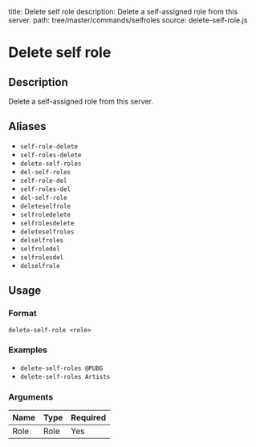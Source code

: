 title: Delete self role
description: Delete a self-assigned role from this server.
path: tree/master/commands/selfroles
source: delete-self-role.js

# Delete self role

## Description

Delete a self-assigned role from this server.

## Aliases

* `self-role-delete`
* `self-roles-delete`
* `delete-self-roles`
* `del-self-roles`
* `self-role-del`
* `self-roles-del`
* `del-self-role`
* `deleteselfrole`
* `selfroledelete`
* `selfrolesdelete`
* `deleteselfroles`
* `delselfroles`
* `selfroledel`
* `selfrolesdel`
* `delselfrole`

## Usage

### Format

`delete-self-role <role>`

### Examples

* `delete-self-roles @PUBG`
* `delete-self-roles Artists`

### Arguments

| Name | Type | Required |
|------|------|----------|
| Role | Role | Yes      |
